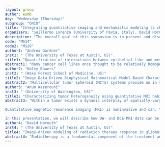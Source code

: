 ```yaml
---
layout: group
author: esmb
day: "Wednesday (Thursday)"
subgroup: "ONCO"
title: "Integrating quantitative imaging and mechanistic modeling to characterize tumor growth and therapeutic response"
organizers: "Guillermo Lorenzo (University of Pavia, Italy), David Hormuth (The University of Texas at Austin, US), Angela Jarrett (The University of Texas at Austin, US), Thomas Yankeelov (The University of Texas at Austin, US)"
description: "The overall goal of this symposium is to present and discuss recent developments in (1) the integration of imaging data in mechanistic models to investigate cancer development and therapeutic response both in vitro and in vivo, (2) translating pre-clinical image-based models to clinical disease, and (3) assessing image-based and model-inspired biomarkers and response metrics to improve clinical decision-making and to advance (pre)clinical research. Cancers are highly heterogeneous diseases supported by diverse biological mechanisms occurring, interacting, and evolving at multiple spatial and temporal scales. Quantitative imaging provides a noninvasive means to characterize this heterogeneous, multiscale nature by providing a wealth of temporally and spatially resolved data about morphology, architecture, vascularity, growth dynamics, and response to therapy. Hence, quantitative imaging is being increasingly used to improve cancer diagnosis, monitoring, and treatment planning. Additionally, these imaging technologies are accelerating in vitro and in vivo research on the biological mechanisms underlying the development and therapeutic response of tumors. Quantitative imaging data can be further exploited to constrain biophysical models of tumor growth and treatment response both in preclinical and clinical settings. These models can then be leveraged to test hypotheses, produce individualized tumor forecasts to guide clinical decision-making, and, ultimately, to design optimized therapies."
code: "MS14"
code2: "MS20"
author1: "Andrea Gardner"
inst1: " (The University of Texas at Austin, US)"
title1: "Quantification of interactions between epithelial-like and mesenchymal-like subpopulations in a triple-negative breast cancer cell line ecosystem"
abstract1: "Many cancer cell lines once thought to be relatively homogeneous are composed of distinct subpopulations. Informed by single-cell RNA sequencing of the triple-negative breast cancer cell line MDA-MB-231, we discovered a surface marker which effectively separates epithelial-like (EL) cells from mesenchymal-like (ML) cells from this population. Growth characteristics of EL and ML subpopulations were determined in monoculture and in co-culture and under varying environmental conditions. We find that while the ML cells are neutral to the presence of EL cells, the growth rate of the already faster EL cells is further boosted in the presence of ML cells. One would expect this phenomenon to lead to the extinction of the ML cells, however, these cells co-exist over many generations in vitro. To investigate this paradox, experimental data from live-cell imaging was integrated with an extended Lotka-Volterra competition model to quantify the intrinsic properties and interactions of these two-subpopulations and we present our findings here."
author2: "Haley Bowers"
inst2: " (Wake Forest School of Medicine, US)"
title2: "Image Data-Driven Biophysical Mathematical Model Based Characterization of Multicellular Tumor Spheroids"
abstract2: "Multicellular tumor spheroid (MCTS) systems provide an in vitro cell culture model system which replicates many of the complexities of an in vivo solid tumor and its tumor microenvironment. MCTS systems are often used to study cancer cell growth and drug efficacy. In this work, we present a coupled experimental-computational framework to estimate phenotypic growth and biophysical tumor microenvironment properties. This novel framework utilizes standard microscopy imaging of MCTS systems to drive a biophysical mathematical model of MCTS growth and mechanical interactions. This work is an extension of our previous in vivo mechanically-coupled reaction-diffusion modeling framework we developed a microscopy image processing framework capable of mechanistic characterization of MCTS systems. Using fluorescently labeled MDA-MB-231 breast cancer MCTS, we estimated biophysical parameters of cellular diffusion, rate of cellular proliferation, and cellular tractions forces. We found significant differences in between untreated and treated MCTS systems using these model-based biophysical parameters throughout the treatment time course, whereas traditional morphometric parameters were inconclusive. This experimental-computational framework estimates mechanistic MCTS growth and invasion parameters with significant potential to assist in better and more precise assessment of in vitro drug efficacy through the development of computational analysis methodologies for three-dimensional cell culture systems to improve the development and evaluation of antineoplastic drugs."
author3: "Anum Kazerouni"
inst3: " (University of Washington, US)"
title3: "Characterizing tumor heterogeneity using quantitative MRI habitats in breast cancer in vivo"
abstract3: "Within a tumor exists a dynamic interplay of spatially-varying cell populations and tissue microenvironments that both contributes to tumor progression and influences therapeutic response. For example, the uneven distribution of vasculature across a tumor can yield nonuniform drug delivery. Additionally, phenotypic diversity across cancer cells can result in variable response to treatment. These aspects of tumor heterogeneity provide a major challenge in the clinical treatment of breast cancer and result in significant diversity of outcomes across a patient population, emphasizing the need for personalized approaches to cancer treatment. Methods to characterize the spatiotemporal evolution of an individual tumor and its resulting heterogeneity can lend improved understanding of a patient’s tumor pathology and their potential response to therapy. 

Quantitative magnetic resonance imaging (MRI) is noninvasive and can, therefore, longitudinally detect changes in physiological characteristics across a tumor volume. In particular, diffusion-weighted (DW-) MRI and dynamic contrast-enhanced (DCE-) MRI provide quantitative assessment of tissue cellularity and vascularity, respectively—key tumor attributes that are affected by therapy. Accordingly, quantitative MRI measures have demonstrated promise as biomarkers of breast cancer treatment response in both preclinical and clinical settings. Recent work has investigated methods to spatially resolve intratumoral heterogeneity using quantitative MRI through an approach known as habitat imaging6. With this technique, physiologically distinct tumors subregions (i.e., habitats) are identified by clustering multiparametric image data, thus facilitating quantitative characterization of microenvironmental heterogeneity for individual tumors. 

In this presentation, we will describe how DW- and DCE-MRI data can be leveraged to spatially resolve physiologically distinct tumor habitats in vivo with biological validation ex vivo. Using preclinical models of breast cancer, we will demonstrate how this approach can be used to measure longitudinal alterations in the tumor microenvironment in response to treatment and identify tumor imaging phenotypes with differing therapeutic sensitivities. Additionally, we will describe the translation of this approach to the clinical setting and its promise in identifying breast cancer patients with increased likelihood of neoadjuvant therapy response based on tumor habitat composition. These tumor-specific characterizations of microenvironmental heterogeneity could provide a means to more accurately guide individualized patient treatment strategies."
author4: "David Hormuth"
inst4: " (The University of Texas at Austin, US)"
title4: "Image-driven modeling of radiation therapy response in gliomas"
abstract4: "Radiotherapy is a fundamental component of the treatment and management of high-grade gliomas. The efficacy of radiotherapy can vary from tumor to tumor due to spatial and temporal heterogeneity in (for example) cellularity, blood volume, and perfusion. A rigorous understanding of the dynamics of tumor heterogeneity could enable the personalization of radiotherapy for individual tumors. Quantitative imaging techniques such as diffusion weighted (DW-) magnetic resonance imaging (MRI) and dynamic contrast-enhanced (DCE-) MRI provide an opportunity to longitudinally, and non-invasively, observe the dynamics of tumor heterogeneity in 3D. We have developed an experimental and computational framework to integrate these longitudinal measurements of tumor heterogeneity into mathematical models of tumor growth and response. Seven animals implanted intra-cranially with the U87 glioblastoma cell line were imaged before, during, and after the delivery of radiotherapy. We then initialized and calibrated a family of 18 models of response to radiotherapy for each animal using DW-MRI and DCE-MRI. Using the calibrated model parameters we assessed the error in response predictions at the local and global levels. At the global level, we observed less than 16.2% error in tumor volume predictions while at the local level we observed a Pearson correlation coefficient of greater than 0.87 for each animal. This effort demonstrates the strength of using longitudinal MRI data for personalization of models predicting the response of brain tumors to radiotherapy."
---
```

